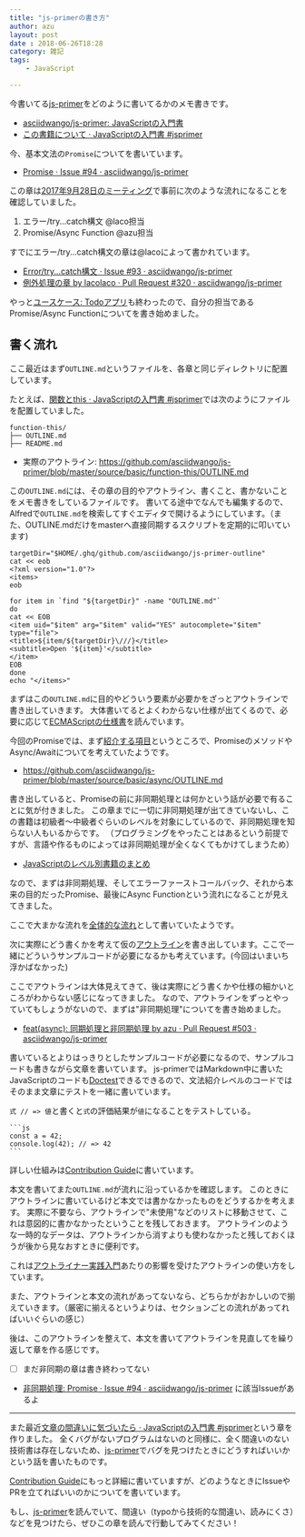 ```yaml
---
title: "js-primerの書き方"
author: azu
layout: post
date : 2018-06-26T18:28
category: 雑記
tags:
    - JavaScript

---
```


今書いてる[js-primer](https://github.com/asciidwango/js-primer "js-primer")をどのように書いてるかのメモ書きです。

- [asciidwango/js-primer: JavaScriptの入門書](https://github.com/asciidwango/js-primer "asciidwango/js-primer: JavaScriptの入門書")
- [この書籍について · JavaScriptの入門書 #jsprimer](https://asciidwango.github.io/js-primer/ "この書籍について · JavaScriptの入門書 #jsprimer")


今、基本文法の`Promise`についてを書いています。

- [Promise · Issue #94 · asciidwango/js-primer](https://github.com/asciidwango/js-primer/issues/94)

この章は[2017年9月28日のミーティング](https://github.com/asciidwango/js-primer/blob/3d9e4e84ab83d36c9f2dec4a169da07b8f07b82c/meetings/2017-09-28/README.md#%E3%82%A8%E3%83%A9%E3%83%BC)で事前に次のような流れになることを確認していました。

1. エラー/try...catch構文 @laco担当
2. Promise/Async Function @azu担当

すでにエラー/try...catch構文の章は@lacoによって書かれています。

- [Error/try...catch構文 · Issue #93 · asciidwango/js-primer](https://github.com/asciidwango/js-primer/issues/93)
- [例外処理の章 by lacolaco · Pull Request #320 · asciidwango/js-primer](https://github.com/asciidwango/js-primer/pull/320)

やっと[ユースケース: Todoアプリ](https://asciidwango.github.io/js-primer/use-case/todoapp/)も終わったので、自分の担当であるPromise/Async Functionについてを書き始めました。

## 書く流れ

ここ最近はまず`OUTLINE.md`というファイルを、各章と同じディレクトリに配置しています。

たとえば、[関数とthis · JavaScriptの入門書 #jsprimer](https://asciidwango.github.io/js-primer/basic/function-this/)では次のようにファイルを配置していました。

```
function-this/
├── OUTLINE.md
├── README.md
```

- 実際のアウトライン: <https://github.com/asciidwango/js-primer/blob/master/source/basic/function-this/OUTLINE.md>

この`OUTLINE.md`には、その章の目的やアウトライン、書くこと、書かないことをメモ書きをしているファイルです。
書いてる途中でなんでも編集するので、Alfredで`OUTLINE.md`を検索してすぐエディタで開けるようにしています。（また、OUTLINE.mdだけをmasterへ直接同期するスクリプトを定期的に叩いています)

```
targetDir="$HOME/.ghq/github.com/asciidwango/js-primer-outline"
cat << eob
<?xml version="1.0"?>
<items>
eob

for item in `find "${targetDir}" -name "OUTLINE.md"`
do
cat << EOB
<item uid="$item" arg="$item" valid="YES" autocomplete="$item" type="file">
<title>${item/${targetDir}\///}</title>
<subtitle>Open '${item}'</subtitle>
</item>
EOB
done
echo "</items>"
```

まずはこの`OUTLINE.md`に目的やどういう要素が必要かをざっとアウトラインで書き出していきます。
大体書いてるとよくわからない仕様が出てくるので、必要に応じて[ECMAScriptの仕様書](https://tc39.github.io/ecma262/)を読んでいます。

今回のPromiseでは、まず[紹介する項目](https://github.com/asciidwango/js-primer/blob/master/source/basic/async/OUTLINE.md#%E7%B4%B9%E4%BB%8B%E3%81%99%E3%82%8B%E9%A0%85%E7%9B%AE)というところで、PromiseのメソッドやAsync/Awaitについてを考えていたようです。

- <https://github.com/asciidwango/js-primer/blob/master/source/basic/async/OUTLINE.md>


書き出していると、Promiseの前に非同期処理とは何かという話が必要で有ることに気が付きました。
この章までに一切に非同期処理が出てきていないし、この書籍は初級者〜中級者ぐらいのレベルを対象にしているので、非同期処理を知らない人もいるからです。
（プログラミングをやったことはあるという前提ですが、言語や作るものによっては非同期処理が全くなくてもかけてしまうため）

- [JavaScriptのレベル別書籍のまとめ](https://gist.github.com/azu/027859e08e284cb8dfe7)

なので、まずは非同期処理、そしてエラーファーストコールバック、それから本来の目的だったPromise、最後にAsync Functionという流れになることが見えてきました。

ここで大まかな流れを[全体的な流れ](https://github.com/asciidwango/js-primer/blob/master/source/basic/async/OUTLINE.md#%E5%85%A8%E4%BD%93%E7%9A%84%E3%81%AA%E6%B5%81%E3%82%8C)として書いていたようです。

次に実際にどう書くかを考えて仮の[アウトライン](https://github.com/asciidwango/js-primer/blob/master/source/basic/async/OUTLINE.md#%E3%82%A2%E3%82%A6%E3%83%88%E3%83%A9%E3%82%A4%E3%83%B3)を書き出しています。ここで一緒にどういうサンプルコードが必要になるかも考えています。(今回はいまいち浮かばなかった)

ここでアウトラインは大体見えてきて、後は実際にどう書くかや仕様の細かいところがわからない感じになってきました。
なので、アウトラインをずっとやっていてもしょうがないので、まずは"非同期処理"についてを書き始めました。

- [feat(async): 同期処理と非同期処理 by azu · Pull Request #503 · asciidwango/js-primer](https://github.com/asciidwango/js-primer/pull/503)

書いているとよりはっきりとしたサンプルコードが必要になるので、サンプルコードも書きながら文章を書いています。
js-primerではMarkdown中に書いたJavaScriptのコードも[Doctest](https://github.com/asciidwango/js-primer/blob/master/CONTRIBUTING.md#doctest)できるできるので、文法紹介レベルのコードではそのまま文章にテストを一緒に書いています。

`式 // => 値`と書くと`式`の評価結果が`値`になることをテストしている。

	```js
	const a = 42;
	console.log(42); // => 42
	```

詳しい仕組みは[Contribution Guide](https://github.com/asciidwango/js-primer/blob/master/CONTRIBUTING.md)に書いています。

本文を書いてまた`OUTLINE.md`が流れに沿っているかを確認します。
このときにアウトラインに書いているけど本文では書かなかったものをどうするかを考えます。
実際に不要なら、アウトラインで"未使用"などのリストに移動させて、これは意図的に書かなかったということを残しておきます。
アウトラインのような一時的なデータは、アウトラインから消すよりも使わなかったと残しておくほうが後から見なおすときに便利です。

これは[アウトライナー実践入門](http://gihyo.jp/book/2016/978-4-7741-8285-8)あたりの影響を受けたアウトラインの使い方をしています。

また、アウトラインと本文の流れがあってないなら、どちらかがおかしいので揃えていきます。（厳密に揃えるというよりは、セクションごとの流れがあってればいいぐらいの感じ）

後は、このアウトラインを整えて、本文を書いてアウトラインを見直してを繰り返して章を作る感じです。

- [ ] まだ非同期の章は書き終わってない
- [非同期処理: Promise · Issue #94 · asciidwango/js-primer](https://github.com/asciidwango/js-primer/issues/94) に該当Issueがあるよ

----

また最近[文章の間違いに気づいたら · JavaScriptの入門書 #jsprimer](https://asciidwango.github.io/js-primer/intro/feedback/)という章を作りました。
全くバグがないプログラムはないのと同様に、全く間違いのない技術書は存在しないため、[js-primer](https://github.com/asciidwango/js-primer "js-primer")でバグを見つけたときにどうすればいいかという話を書いたものです。

[Contribution Guide](https://github.com/asciidwango/js-primer/blob/master/CONTRIBUTING.md)にもっと詳細に書いていますが、どのようなときにIssueやPRを立てればいいのかについてを書いています。

もし、[js-primer](https://asciidwango.github.io/js-primer/)を読んでいて、間違い（typoから技術的な間違い、読みにくさ）などを見つけたら、ぜひこの章を読んで行動してみてください！
